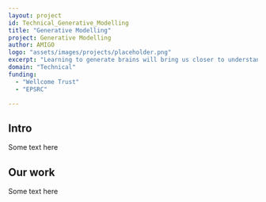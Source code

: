 ```yaml
---
layout: project
id: Technical_Generative_Modelling
title: "Generative Modelling"
project: Generative Modelling
author: AMIGO
logo: "assets/images/projects/placeholder.png"
excerpt: "Learning to generate brains will bring us closer to understanding them"
domain: "Technical"
funding:
  - "Wellcome Trust"
  - "EPSRC"

---
```


## Intro

Some text here

## Our work

Some text here
